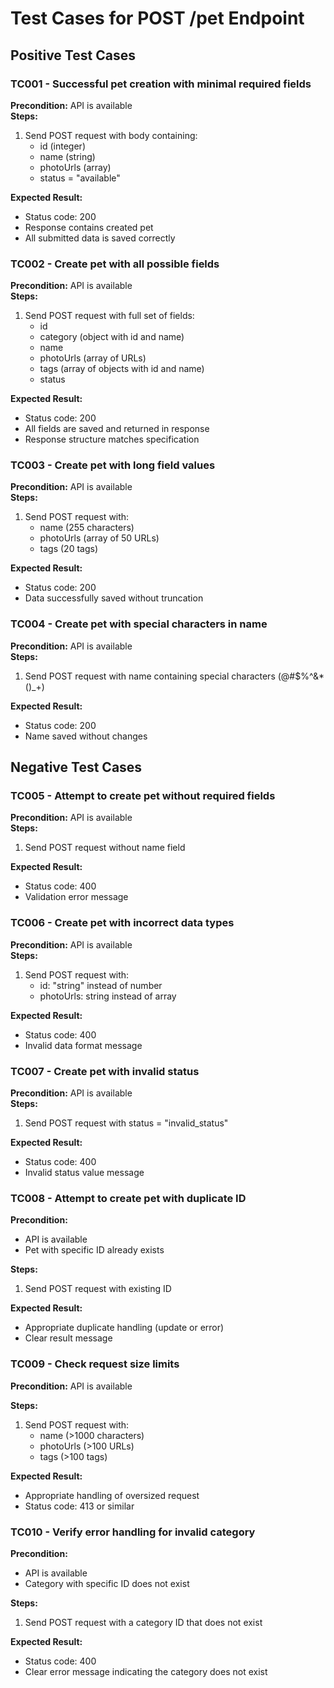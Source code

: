 # Test Cases for POST /pet Endpoint

## Positive Test Cases

### TC001 - Successful pet creation with minimal required fields

**Precondition:** API is available  
**Steps:**

1. Send POST request with body containing:
   - id (integer)
   - name (string)
   - photoUrls (array)
   - status = "available"

**Expected Result:**

- Status code: 200
- Response contains created pet
- All submitted data is saved correctly

### TC002 - Create pet with all possible fields

**Precondition:** API is available  
**Steps:**

1. Send POST request with full set of fields:
   - id
   - category (object with id and name)
   - name
   - photoUrls (array of URLs)
   - tags (array of objects with id and name)
   - status

**Expected Result:**

- Status code: 200
- All fields are saved and returned in response
- Response structure matches specification

### TC003 - Create pet with long field values

**Precondition:** API is available  
**Steps:**

1. Send POST request with:
   - name (255 characters)
   - photoUrls (array of 50 URLs)
   - tags (20 tags)

**Expected Result:**

- Status code: 200
- Data successfully saved without truncation

### TC004 - Create pet with special characters in name

**Precondition:** API is available  
**Steps:**

1. Send POST request with name containing special characters (@#$%^&*()_+)

**Expected Result:**

- Status code: 200
- Name saved without changes

## Negative Test Cases

### TC005 - Attempt to create pet without required fields

**Precondition:** API is available  
**Steps:**

1. Send POST request without name field

**Expected Result:**

- Status code: 400
- Validation error message

### TC006 - Create pet with incorrect data types

**Precondition:** API is available  
**Steps:**

1. Send POST request with:
   - id: "string" instead of number
   - photoUrls: string instead of array

**Expected Result:**

- Status code: 400
- Invalid data format message

### TC007 - Create pet with invalid status

**Precondition:** API is available  
**Steps:**

1. Send POST request with status = "invalid_status"

**Expected Result:**

- Status code: 400
- Invalid status value message

### TC008 - Attempt to create pet with duplicate ID

**Precondition:**

- API is available
- Pet with specific ID already exists

**Steps:**

1. Send POST request with existing ID

**Expected Result:**

- Appropriate duplicate handling (update or error)
- Clear result message

### TC009 - Check request size limits

**Precondition:** API is available  

**Steps:**

1. Send POST request with:
   - name (>1000 characters)
   - photoUrls (>100 URLs)
   - tags (>100 tags)

**Expected Result:**

- Appropriate handling of oversized request
- Status code: 413 or similar

### TC010 - Verify error handling for invalid category

**Precondition:**

- API is available
- Category with specific ID does not exist

**Steps:**

1. Send POST request with a category ID that does not exist

**Expected Result:**

- Status code: 400
- Clear error message indicating the category does not exist
